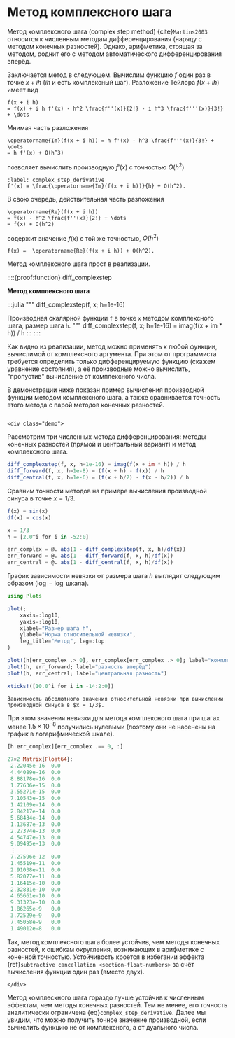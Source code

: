 # Метод комплексного шага

Метод комплексного шага (complex step method) {cite}`Martins2003` относится к численным методам дифференцирования (наряду с методом конечных разностей).
Однако, арифметика, стоящая за методом, роднит его с методом автоматического дифференцирования вперёд.

Заключается метод в следующем.
Вычислим функцию $f$ один раз в точке $x + i h$ ($i h$ и есть комплексный шаг).
Разложение Тейлора $f(x + ih)$ имеет вид
```{math}
f(x + i h)
= f(x) + i h f'(x) - h^2 \frac{f''(x)}{2!} - i h^3 \frac{f'''(x)}{3!} + \dots
```
Мнимая часть разложения
```{math}
\operatorname{Im}(f(x + i h)) = h f'(x) - h^3 \frac{f'''(x)}{3!} + \dots
= h f'(x) + O(h^3)
```
позволяет вычислить производную $f'(x)$ с точностью $O(h^2)$
```{math}
:label: complex_step_derivative
f'(x) = \frac{\operatorname{Im}(f(x + i h))}{h} + O(h^2).
```
В свою очередь, действительная часть разложения
```{math}
\operatorname{Re}(f(x + i h))
= f(x) - h^2 \frac{f''(x)}{2!} + \dots
= f(x) + O(h^2)
```
содержит значение $f(x)$ с той же точностью, $O(h^2)$
```{math}
f(x) =  \operatorname{Re}(f(x + i h)) + O(h^2).
```

Метод комплексного шага прост в реализации.

::::{proof:function} diff_complexstep

**Метод комплексного шага**

:::julia
"""
    diff_complexstep(f, x; h=1e-16)

Производная скалярной функции `f` в точке `x` методом комплексного шага,
размер шага `h`.
"""
diff_complexstep(f, x; h=1e-16) = imag(f(x + im * h)) / h
:::
::::

Как видно из реализации, метод можно применять к любой функции, вычислимой от комплекcного аргумента.
При этом от программиста требуется определить только дифференцируемую функцию (скажем уравнение состояния), а её производные можно вычислить, "пропустив" вычисление от комплексного числа.


В демонстрации ниже показан пример вычисления производной функции методом комплексного шага, а также сравнивается точность этого метода с парой методов конечных разностей.

```{proof:demo}
```
```{raw} html
<div class="demo">
```

Рассмотрим три численных метода дифференцирования: методы конечных разностей (прямой и центральный вариант) и метод комплексного шага.

```julia
diff_complexstep(f, x, h=1e-16) = imag(f(x + im * h)) / h
diff_forward(f, x, h=1e-8) = (f(x + h) - f(x)) / h
diff_central(f, x, h=1e-6) = (f(x + h/2) - f(x - h/2)) / h
```

Сравним точности методов на примере вычисления производной синуса в точке $x = 1/3$.

```julia
f(x) = sin(x)
df(x) = cos(x)

x = 1/3
h = [2.0^i for i in -52:0]

err_complex = @. abs(1 - diff_complexstep(f, x, h)/df(x))
err_forward = @. abs(1 - diff_forward(f, x, h)/df(x))
err_central = @. abs(1 - diff_central(f, x, h)/df(x))
```

График зависимости невязки от размера шага $h$ выглядит следующим образом ($\log-\log$ шкала).

```julia
using Plots

plot(;
    xaxis=:log10,
    yaxis=:log10,
    xlabel="Размер шага h",
    ylabel="Норма относительной невязки",
    leg_title="Метод", leg=:top
)

plot!(h[err_complex .> 0], err_complex[err_complex .> 0]; label="комплексный шаг")
plot!(h, err_forward; label="разность вперёд")
plot!(h, err_central; label="центральная разность")

xticks!([10.0^i for i in -14:2:0])
```

```{figure} static/forward_central_complex_error.svg
Зависимость абсолютного значения относительной невязки при вычислении производной синуса в $x = 1/3$.
```

При этом значения невязки для метода комплексного шага при шагах менее $1.5 \times 10^{-8}$ получились нулевыми (поэтому они не насенены на график в логарифмической шкале).

```julia
[h err_complex][err_complex .== 0, :]
```
```julia
27×2 Matrix{Float64}:
 2.22045e-16  0.0
 4.44089e-16  0.0
 8.88178e-16  0.0
 1.77636e-15  0.0
 3.55271e-15  0.0
 7.10543e-15  0.0
 1.42109e-14  0.0
 2.84217e-14  0.0
 5.68434e-14  0.0
 1.13687e-13  0.0
 2.27374e-13  0.0
 4.54747e-13  0.0
 9.09495e-13  0.0
 ⋮            
 7.27596e-12  0.0
 1.45519e-11  0.0
 2.91038e-11  0.0
 5.82077e-11  0.0
 1.16415e-10  0.0
 2.32831e-10  0.0
 4.65661e-10  0.0
 9.31323e-10  0.0
 1.86265e-9   0.0
 3.72529e-9   0.0
 7.45058e-9   0.0
 1.49012e-8   0.0
```

Так, метод комплексного шага более устойчив, чем методы конечных разностей, к ошибкам округления, возникающих в арифметике с конечной точностью.
Устойчивость кроется в избегании эффекта {ref}`subtractive cancellation <section-float-numbers>` за счёт вычисления функции один раз (вместо двух).
```{raw} html
</div>
```

Метод комплескного шага гораздо лучше устойчив к численным эффектам, чем методы конечных разностей.
Тем не менее, его точность аналитически ограничена {eq}`complex_step_derivative`.
Далее мы увидим, что можно получить точное значение производной, если вычислить функцию не от комплексного, а от дуального числа.
